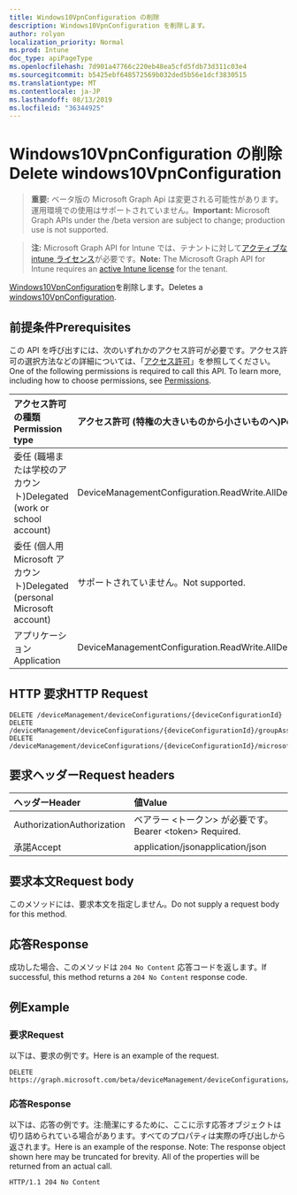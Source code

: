 ```yaml
---
title: Windows10VpnConfiguration の削除
description: Windows10VpnConfiguration を削除します。
author: rolyon
localization_priority: Normal
ms.prod: Intune
doc_type: apiPageType
ms.openlocfilehash: 7d901a47766c220eb48ea5cfd5fdb73d311c03e4
ms.sourcegitcommit: b5425ebf648572569b032ded5b56e1dcf3830515
ms.translationtype: MT
ms.contentlocale: ja-JP
ms.lasthandoff: 08/13/2019
ms.locfileid: "36344925"
---
```

# <a name="delete-windows10vpnconfiguration"></a><span data-ttu-id="ccbe1-103">Windows10VpnConfiguration の削除</span><span class="sxs-lookup"><span data-stu-id="ccbe1-103">Delete windows10VpnConfiguration</span></span>

> <span data-ttu-id="ccbe1-104">**重要:** ベータ版の Microsoft Graph Api は変更される可能性があります。運用環境での使用はサポートされていません。</span><span class="sxs-lookup"><span data-stu-id="ccbe1-104">**Important:** Microsoft Graph APIs under the /beta version are subject to change; production use is not supported.</span></span>

> <span data-ttu-id="ccbe1-105">**注:** Microsoft Graph API for Intune では、テナントに対して[アクティブな intune ライセンス](https://go.microsoft.com/fwlink/?linkid=839381)が必要です。</span><span class="sxs-lookup"><span data-stu-id="ccbe1-105">**Note:** The Microsoft Graph API for Intune requires an [active Intune license](https://go.microsoft.com/fwlink/?linkid=839381) for the tenant.</span></span>

<span data-ttu-id="ccbe1-106">[Windows10VpnConfiguration](../resources/intune-deviceconfig-windows10vpnconfiguration.md)を削除します。</span><span class="sxs-lookup"><span data-stu-id="ccbe1-106">Deletes a [windows10VpnConfiguration](../resources/intune-deviceconfig-windows10vpnconfiguration.md).</span></span>

## <a name="prerequisites"></a><span data-ttu-id="ccbe1-107">前提条件</span><span class="sxs-lookup"><span data-stu-id="ccbe1-107">Prerequisites</span></span>
<span data-ttu-id="ccbe1-p101">この API を呼び出すには、次のいずれかのアクセス許可が必要です。アクセス許可の選択方法などの詳細については、「[アクセス許可](/graph/permissions-reference)」を参照してください。</span><span class="sxs-lookup"><span data-stu-id="ccbe1-p101">One of the following permissions is required to call this API. To learn more, including how to choose permissions, see [Permissions](/graph/permissions-reference).</span></span>

|<span data-ttu-id="ccbe1-110">アクセス許可の種類</span><span class="sxs-lookup"><span data-stu-id="ccbe1-110">Permission type</span></span>|<span data-ttu-id="ccbe1-111">アクセス許可 (特権の大きいものから小さいものへ)</span><span class="sxs-lookup"><span data-stu-id="ccbe1-111">Permissions (from most to least privileged)</span></span>|
|:---|:---|
|<span data-ttu-id="ccbe1-112">委任 (職場または学校のアカウント)</span><span class="sxs-lookup"><span data-stu-id="ccbe1-112">Delegated (work or school account)</span></span>|<span data-ttu-id="ccbe1-113">DeviceManagementConfiguration.ReadWrite.All</span><span class="sxs-lookup"><span data-stu-id="ccbe1-113">DeviceManagementConfiguration.ReadWrite.All</span></span>|
|<span data-ttu-id="ccbe1-114">委任 (個人用 Microsoft アカウント)</span><span class="sxs-lookup"><span data-stu-id="ccbe1-114">Delegated (personal Microsoft account)</span></span>|<span data-ttu-id="ccbe1-115">サポートされていません。</span><span class="sxs-lookup"><span data-stu-id="ccbe1-115">Not supported.</span></span>|
|<span data-ttu-id="ccbe1-116">アプリケーション</span><span class="sxs-lookup"><span data-stu-id="ccbe1-116">Application</span></span>|<span data-ttu-id="ccbe1-117">DeviceManagementConfiguration.ReadWrite.All</span><span class="sxs-lookup"><span data-stu-id="ccbe1-117">DeviceManagementConfiguration.ReadWrite.All</span></span>|

## <a name="http-request"></a><span data-ttu-id="ccbe1-118">HTTP 要求</span><span class="sxs-lookup"><span data-stu-id="ccbe1-118">HTTP Request</span></span>
<!-- {
  "blockType": "ignored"
}
-->
``` http
DELETE /deviceManagement/deviceConfigurations/{deviceConfigurationId}
DELETE /deviceManagement/deviceConfigurations/{deviceConfigurationId}/groupAssignments/{deviceConfigurationGroupAssignmentId}/deviceConfiguration
DELETE /deviceManagement/deviceConfigurations/{deviceConfigurationId}/microsoft.graph.windowsDomainJoinConfiguration/networkAccessConfigurations/{deviceConfigurationId}
```

## <a name="request-headers"></a><span data-ttu-id="ccbe1-119">要求ヘッダー</span><span class="sxs-lookup"><span data-stu-id="ccbe1-119">Request headers</span></span>
|<span data-ttu-id="ccbe1-120">ヘッダー</span><span class="sxs-lookup"><span data-stu-id="ccbe1-120">Header</span></span>|<span data-ttu-id="ccbe1-121">値</span><span class="sxs-lookup"><span data-stu-id="ccbe1-121">Value</span></span>|
|:---|:---|
|<span data-ttu-id="ccbe1-122">Authorization</span><span class="sxs-lookup"><span data-stu-id="ccbe1-122">Authorization</span></span>|<span data-ttu-id="ccbe1-123">ベアラー &lt;トークン&gt; が必要です。</span><span class="sxs-lookup"><span data-stu-id="ccbe1-123">Bearer &lt;token&gt; Required.</span></span>|
|<span data-ttu-id="ccbe1-124">承諾</span><span class="sxs-lookup"><span data-stu-id="ccbe1-124">Accept</span></span>|<span data-ttu-id="ccbe1-125">application/json</span><span class="sxs-lookup"><span data-stu-id="ccbe1-125">application/json</span></span>|

## <a name="request-body"></a><span data-ttu-id="ccbe1-126">要求本文</span><span class="sxs-lookup"><span data-stu-id="ccbe1-126">Request body</span></span>
<span data-ttu-id="ccbe1-127">このメソッドには、要求本文を指定しません。</span><span class="sxs-lookup"><span data-stu-id="ccbe1-127">Do not supply a request body for this method.</span></span>

## <a name="response"></a><span data-ttu-id="ccbe1-128">応答</span><span class="sxs-lookup"><span data-stu-id="ccbe1-128">Response</span></span>
<span data-ttu-id="ccbe1-129">成功した場合、このメソッドは `204 No Content` 応答コードを返します。</span><span class="sxs-lookup"><span data-stu-id="ccbe1-129">If successful, this method returns a `204 No Content` response code.</span></span>

## <a name="example"></a><span data-ttu-id="ccbe1-130">例</span><span class="sxs-lookup"><span data-stu-id="ccbe1-130">Example</span></span>

### <a name="request"></a><span data-ttu-id="ccbe1-131">要求</span><span class="sxs-lookup"><span data-stu-id="ccbe1-131">Request</span></span>
<span data-ttu-id="ccbe1-132">以下は、要求の例です。</span><span class="sxs-lookup"><span data-stu-id="ccbe1-132">Here is an example of the request.</span></span>
``` http
DELETE https://graph.microsoft.com/beta/deviceManagement/deviceConfigurations/{deviceConfigurationId}
```

### <a name="response"></a><span data-ttu-id="ccbe1-133">応答</span><span class="sxs-lookup"><span data-stu-id="ccbe1-133">Response</span></span>
<span data-ttu-id="ccbe1-p102">以下は、応答の例です。注:簡潔にするために、ここに示す応答オブジェクトは切り詰められている場合があります。すべてのプロパティは実際の呼び出しから返されます。</span><span class="sxs-lookup"><span data-stu-id="ccbe1-p102">Here is an example of the response. Note: The response object shown here may be truncated for brevity. All of the properties will be returned from an actual call.</span></span>
``` http
HTTP/1.1 204 No Content
```






